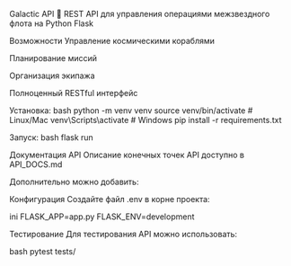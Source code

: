 Galactic API 🚀
REST API для управления операциями межзвездного флота на Python Flask

Возможности
Управление космическими кораблями

Планирование миссий

Организация экипажа

Полноценный RESTful интерфейс

Установка:
bash
python -m venv venv
source venv/bin/activate  # Linux/Mac
venv\Scripts\activate    # Windows
pip install -r requirements.txt

Запуск:
bash
flask run

Документация API
Описание конечных точек API доступно в API_DOCS.md

Дополнительно можно добавить:

Конфигурация
Создайте файл .env в корне проекта:

ini
FLASK_APP=app.py
FLASK_ENV=development

Тестирование
Для тестирования API можно использовать:

bash
pytest tests/
